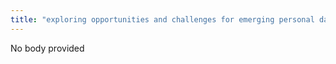 ```yaml
---
title: "exploring opportunities and challenges for emerging personal data ecosystems"
---
```


No body provided
